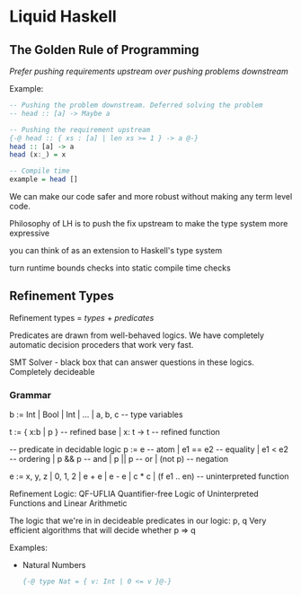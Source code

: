 # Liquid Haskell


## The Golden Rule of Programming
*Prefer pushing requirements upstream over pushing problems downstream*

Example:

```hs
-- Pushing the problem downstream. Deferred solving the problem
-- head :: [a] -> Maybe a

-- Pushing the requirement upstream
{-@ head :: { xs : [a] | len xs >= 1 } -> a @-}
head :: [a] -> a
head (x:_) = x

-- Compile time
example = head []
```

We can make our code safer and more robust without making any term level code.

Philosophy of LH is to push the fix upstream to make the type system more expressive

you can think of as an extension to Haskell's type system

turn runtime bounds checks into static compile time checks

## Refinement Types
Refinement types = _types_ + _predicates_

Predicates are drawn from well-behaved logics. We have completely automatic decision proceders that work very fast.

SMT Solver - black box that can answer questions in these logics. Completely decideable

### Grammar

b := Int
  | Bool
  | Int
  | ...
  | a, b, c -- type variables

t := { x:b | p } -- refined base
  | x: t -> t    -- refined function

-- predicate in decidable logic
p := e       -- atom
  | e1 == e2 -- equality
  | e1 < e2  -- ordering
  | p && p   -- and
  | p || p   -- or
  | (not p)  -- negation

e := x, y, z
  | 0, 1, 2
  | e + e
  | e - e
  | c * c
  | (f e1 .. en) -- uninterpreted function

Refinement Logic: QF-UFLIA
Quantifier-free Logic of Uninterpreted Functions and Linear Arithmetic

The logic that we're in in decideable
predicates in our logic: p, q
Very efficient algorithms that will decide whether p => q

Examples:
- Natural Numbers
    ```hs
    {-@ type Nat = { v: Int | 0 <= v }@-}

    ```

